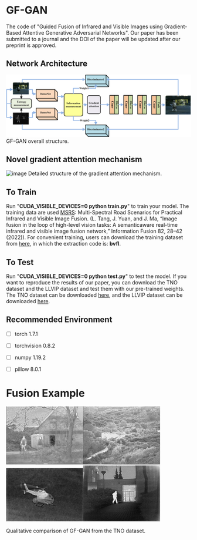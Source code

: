 
#  GF-GAN

The code of "Guided Fusion of Infrared and Visible Images using Gradient-Based Attentive Generative Adversarial Networks". Our paper has been submitted to a journal and the DOI of the paper will be updated after our preprint is approved.
## Network Architecture
![image](https://github.com/catjsjsj/GF-GAN/blob/master/Network_structure/GF-GAN.jpg)
GF-GAN overall structure.
## Novel gradient attention mechanism
![image](https://github.com/catjsjsj/GF-GAN/blob/master/Network_structure/Gradient%20attention.jpg)
Detailed structure of the gradient attention mechanism.
## To Train

Run "**CUDA_VISIBLE_DEVICES=0 python train.py**" to train your model.
The training data are used [MSRS](https://github.com/Linfeng-Tang/MSRS "MSRS"): Multi-Spectral Road Scenarios for Practical Infrared and Visible Image Fusion. (L. Tang, J. Yuan, and J. Ma, “Image fusion in the loop of high-level vision tasks: A semanticaware real-time infrared and visible image fusion network,” Information Fusion 82, 28–42 (2022)). For convenient training, users can download the training dataset from [here](https://pan.baidu.com/s/1xueuKYvYp7uPObzvywdgyA), in which the extraction code is: **bvfl**.

## To Test

Run "**CUDA_VISIBLE_DEVICES=0 python test.py**" to test the model. If you want to reproduce the results of our paper, you can download the TNO dataset and the LLVIP dataset and test them with our pre-trained weights. The TNO dataset can be downloaded [here](https://figshare.com/articles/dataset/TNO_Image_Fusion_Dataset/1008029), and the LLVIP dataset can be downloaded [here](https://bupt-ai-cz.github.io/LLVIP/).


## Recommended Environment

 - [ ] torch  1.7.1
 - [ ] torchvision 0.8.2
 - [ ] numpy 1.19.2
 - [ ] pillow  8.0.1



# Fusion Example
<img src="https://github.com/catjsjsj/GF-GAN/blob/master/Fusion_results/TNO41_9.png" width="210px"><img src="https://github.com/catjsjsj/GF-GAN/blob/master/Fusion_results/TNO41_11.png" width="210px">
<img src="https://github.com/catjsjsj/GF-GAN/blob/master/Fusion_results/TNO41_12.png" width="210px"><img src="https://github.com/catjsjsj/GF-GAN/blob/master/Fusion_results/TNO41_13.png" width="210px">

Qualitative comparison of GF-GAN from the TNO dataset.


